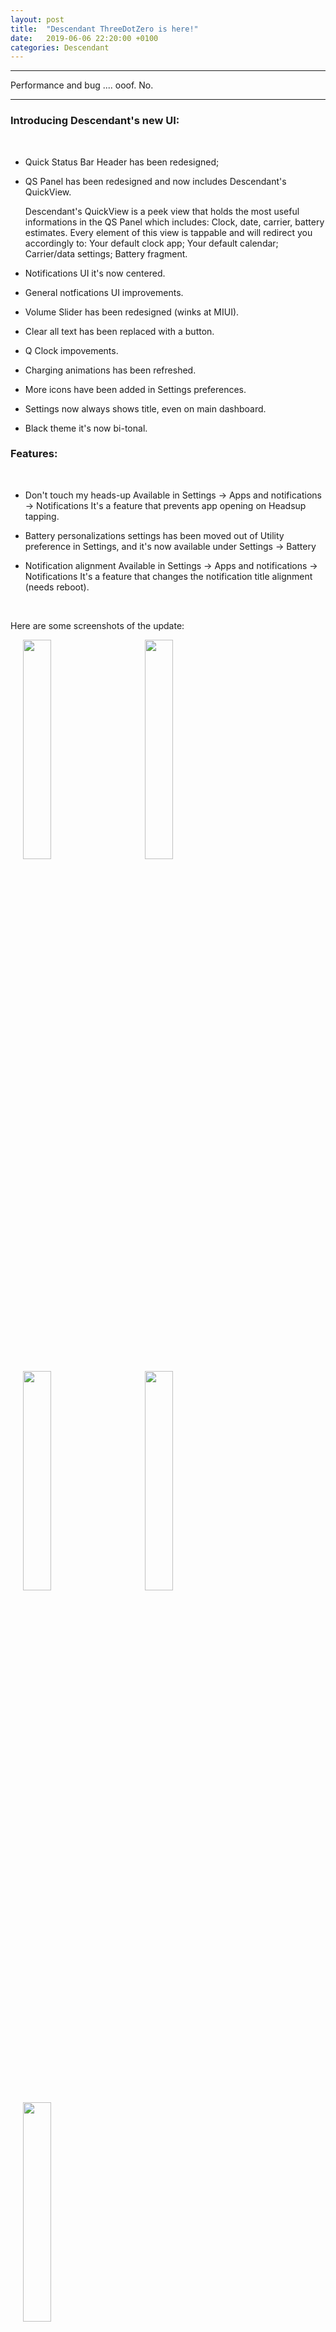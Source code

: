 ```yaml
---
layout: post
title:  "Descendant ThreeDotZero is here!"
date:   2019-06-06 22:20:00 +0100
categories: Descendant
---
```


<hr>

Performance and bug .... ooof. No.

<hr>

### Introducing Descendant's new UI:

<br>

* Quick Status Bar Header has been redesigned; 

* QS Panel has been redesigned and now includes Descendant's QuickView. 

     Descendant's QuickView is a peek view that holds the most useful informations in the QS Panel which includes:
     Clock, date, carrier, battery estimates.
     Every element of this view is tappable and will redirect you accordingly to:
     Your default clock app;
     Your default calendar;
     Carrier/data settings; 
     Battery fragment.


* Notifications UI it's now centered. 

* General notfications UI improvements. 

* Volume Slider has been redesigned (winks at MIUI). 

* Clear all text has been replaced with a button.

* Q Clock impovements.

* Charging animations has been refreshed.

* More icons have been added in Settings preferences.

* Settings now always shows title, even on main dashboard.

* Black theme it's now bi-tonal.

### Features:

<br>

* Don't touch my heads-up
  Available in Settings -> Apps and notifications -> Notifications 
  It's a feature that prevents app opening on Headsup tapping.

* Battery personalizations settings has been moved out of Utility preference in Settings, and it's now available under Settings -> Battery

* Notification alignment
  Available in Settings -> Apps and notifications -> Notifications 
  It's a feature that changes the notification title alignment (needs reboot).
  
<br>  
  
Here are some screenshots of the update:

<img src="https://i.imgur.com/iCy9r2B.png" style="width: 30%" hspace="20">
<img src="https://i.imgur.com/jy9A2Fz.png" style="width: 30%" hspace="20">
<img src="https://i.imgur.com/iROBolS.png" style="width: 30%" hspace="20">
<img src="https://i.imgur.com/0jAiuO4.png" style="width: 30%" hspace="20">
<img src="https://i.imgur.com/Bedlcsr.png" style="width: 30%" hspace="20">

<hr>

